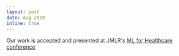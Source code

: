 ```yaml
---
layout: post
date: Aug 2019
inline: true
---
```


Our work is accepted and presented at JMLR's <a href="https://www.mlforhc.org/2019-conference" target="_blank">ML for Healthcare conference</a> 

